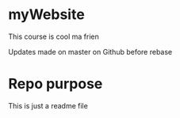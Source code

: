 # myWebsite

This course is cool ma frien

Updates made on master on Github before rebase

# Repo purpose

This is just a readme file
